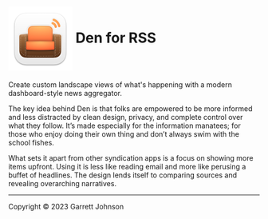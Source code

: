 <h1><img src="Den/Assets.xcassets/AppIcon.appiconset/AppIcon-macOS-128pt@2x.png" alt="App Icon" width="128" height="128" align="center"> Den for RSS</h1>

Create custom landscape views of what's happening with a modern dashboard-style news aggregator.

The key idea behind Den is that folks are empowered to be more informed and less distracted by clean design, privacy, and complete control over what they follow. It’s made especially for the information manatees; for those who enjoy doing their own thing and don’t always swim with the school fishes.

What sets it apart from other syndication apps is a focus on showing more items upfront. Using it is less like reading email and more like perusing a buffet of headlines. The design lends itself to comparing sources and revealing overarching narratives.

---

Copyright &copy; 2023 Garrett Johnson
